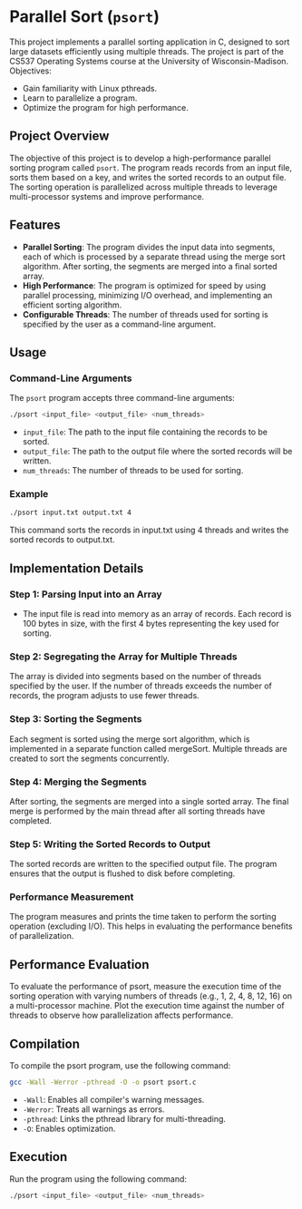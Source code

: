# Parallel Sort (`psort`)

This project implements a parallel sorting application in C, designed to sort large datasets efficiently using multiple threads. The project is part of the CS537 Operating Systems course at the University of Wisconsin-Madison. Objectives:
- Gain familiarity with Linux pthreads.
- Learn to parallelize a program.
- Optimize the program for high performance.


## Project Overview

The objective of this project is to develop a high-performance parallel sorting program called `psort`. The program reads records from an input file, sorts them based on a key, and writes the sorted records to an output file. The sorting operation is parallelized across multiple threads to leverage multi-processor systems and improve performance.

## Features

- **Parallel Sorting**: The program divides the input data into segments, each of which is processed by a separate thread using the merge sort algorithm. After sorting, the segments are merged into a final sorted array.
- **High Performance**: The program is optimized for speed by using parallel processing, minimizing I/O overhead, and implementing an efficient sorting algorithm.
- **Configurable Threads**: The number of threads used for sorting is specified by the user as a command-line argument.

## Usage

### Command-Line Arguments

The `psort` program accepts three command-line arguments:

```bash
./psort <input_file> <output_file> <num_threads>
```
- `input_file`: The path to the input file containing the records to be sorted.
- `output_file`: The path to the output file where the sorted records will be written.
- `num_threads`: The number of threads to be used for sorting.

### Example
```bash
./psort input.txt output.txt 4
```
This command sorts the records in input.txt using 4 threads and writes the sorted records to output.txt.

## Implementation Details

### Step 1: Parsing Input into an Array
- The input file is read into memory as an array of records. Each record is 100 bytes in size, with the first 4 bytes representing the key used for sorting.
### Step 2: Segregating the Array for Multiple Threads
The array is divided into segments based on the number of threads specified by the user. If the number of threads exceeds the number of records, the program adjusts to use fewer threads.
### Step 3: Sorting the Segments
Each segment is sorted using the merge sort algorithm, which is implemented in a separate function called mergeSort. Multiple threads are created to sort the segments concurrently.
### Step 4: Merging the Segments
After sorting, the segments are merged into a single sorted array. The final merge is performed by the main thread after all sorting threads have completed.
### Step 5: Writing the Sorted Records to Output
The sorted records are written to the specified output file. The program ensures that the output is flushed to disk before completing.
### Performance Measurement
The program measures and prints the time taken to perform the sorting operation (excluding I/O). This helps in evaluating the performance benefits of parallelization.


## Performance Evaluation
To evaluate the performance of psort, measure the execution time of the sorting operation with varying numbers of threads (e.g., 1, 2, 4, 8, 12, 16) on a multi-processor machine. Plot the execution time against the number of threads to observe how parallelization affects performance.

## Compilation
To compile the psort program, use the following command:

```bash
gcc -Wall -Werror -pthread -O -o psort psort.c
```
- `-Wall`: Enables all compiler's warning messages.
- `-Werror`: Treats all warnings as errors.
- `-pthread`: Links the pthread library for multi-threading.
- `-O`: Enables optimization.

## Execution
Run the program using the following command:
```bash
./psort <input_file> <output_file> <num_threads>
```
